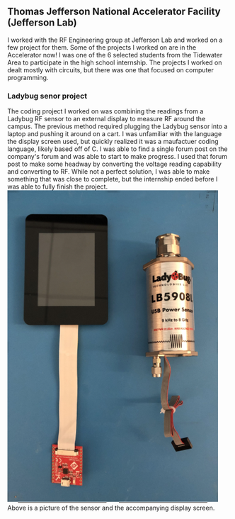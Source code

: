 ## Thomas Jefferson National Accelerator Facility (Jefferson Lab)
I worked with the RF Engineering group at Jefferson Lab and worked on a few project for them. Some of the projects I worked on are in the Accelerator now! I was one of the 6 selected students from the Tidewater Area to participate in the high school internship. The projects I worked on dealt mostly with circuits, but there was one that focused on computer programming.
### Ladybug senor project
The coding project I worked on was combining the readings from a Ladybug RF sensor to an external display to measure RF around the campus. The previous method required plugging the Ladybug sensor into a laptop and pushing it around on a cart. I was unfamiliar with the language the display screen used, but quickly realized it was a maufactuer coding language, likely based off of C. I was able to find a single forum post on the company's forum and was able to start to make progress. I used that forum post to make some headway by converting the voltage reading capability and converting to RF. While not a perfect solution, I was able to make something that was close to complete, but the internship ended before I was able to fully finish the project. <br>
![Ladybug sensor and display screen](<Images/Final Labybug and Display.PNG>) <br>
Above is a picture of the sensor and the accompanying display screen.

